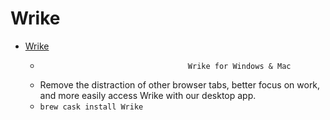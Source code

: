 # Wrike
- [Wrike](https://www.wrike.com/apps/mobile-and-desktop/desktop-app/)
  -                                      Wrike for Windows & Mac                                
  - Remove the distraction of other browser tabs, better focus on work, and more easily access Wrike with our desktop app.
  - `brew cask install Wrike`
